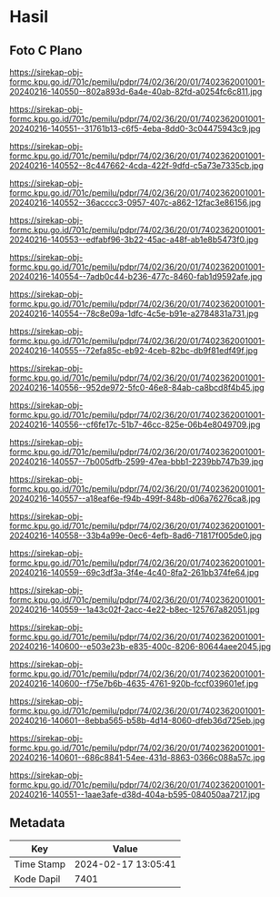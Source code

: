 # Hasil

## Foto C Plano

https://sirekap-obj-formc.kpu.go.id/701c/pemilu/pdpr/74/02/36/20/01/7402362001001-20240216-140550--802a893d-6a4e-40ab-82fd-a0254fc6c811.jpg

https://sirekap-obj-formc.kpu.go.id/701c/pemilu/pdpr/74/02/36/20/01/7402362001001-20240216-140551--31761b13-c6f5-4eba-8dd0-3c04475943c9.jpg

https://sirekap-obj-formc.kpu.go.id/701c/pemilu/pdpr/74/02/36/20/01/7402362001001-20240216-140552--8c447662-4cda-422f-9dfd-c5a73e7335cb.jpg

https://sirekap-obj-formc.kpu.go.id/701c/pemilu/pdpr/74/02/36/20/01/7402362001001-20240216-140552--36acccc3-0957-407c-a862-12fac3e86156.jpg

https://sirekap-obj-formc.kpu.go.id/701c/pemilu/pdpr/74/02/36/20/01/7402362001001-20240216-140553--edfabf96-3b22-45ac-a48f-ab1e8b5473f0.jpg

https://sirekap-obj-formc.kpu.go.id/701c/pemilu/pdpr/74/02/36/20/01/7402362001001-20240216-140554--7adb0c44-b236-477c-8460-fab1d9592afe.jpg

https://sirekap-obj-formc.kpu.go.id/701c/pemilu/pdpr/74/02/36/20/01/7402362001001-20240216-140554--78c8e09a-1dfc-4c5e-b91e-a2784831a731.jpg

https://sirekap-obj-formc.kpu.go.id/701c/pemilu/pdpr/74/02/36/20/01/7402362001001-20240216-140555--72efa85c-eb92-4ceb-82bc-db9f81edf49f.jpg

https://sirekap-obj-formc.kpu.go.id/701c/pemilu/pdpr/74/02/36/20/01/7402362001001-20240216-140556--952de972-5fc0-46e8-84ab-ca8bcd8f4b45.jpg

https://sirekap-obj-formc.kpu.go.id/701c/pemilu/pdpr/74/02/36/20/01/7402362001001-20240216-140556--cf6fe17c-51b7-46cc-825e-06b4e8049709.jpg

https://sirekap-obj-formc.kpu.go.id/701c/pemilu/pdpr/74/02/36/20/01/7402362001001-20240216-140557--7b005dfb-2599-47ea-bbb1-2239bb747b39.jpg

https://sirekap-obj-formc.kpu.go.id/701c/pemilu/pdpr/74/02/36/20/01/7402362001001-20240216-140557--a18eaf6e-f94b-499f-848b-d06a76276ca8.jpg

https://sirekap-obj-formc.kpu.go.id/701c/pemilu/pdpr/74/02/36/20/01/7402362001001-20240216-140558--33b4a99e-0ec6-4efb-8ad6-71817f005de0.jpg

https://sirekap-obj-formc.kpu.go.id/701c/pemilu/pdpr/74/02/36/20/01/7402362001001-20240216-140559--69c3df3a-3f4e-4c40-8fa2-261bb374fe64.jpg

https://sirekap-obj-formc.kpu.go.id/701c/pemilu/pdpr/74/02/36/20/01/7402362001001-20240216-140559--1a43c02f-2acc-4e22-b8ec-125767a82051.jpg

https://sirekap-obj-formc.kpu.go.id/701c/pemilu/pdpr/74/02/36/20/01/7402362001001-20240216-140600--e503e23b-e835-400c-8206-80644aee2045.jpg

https://sirekap-obj-formc.kpu.go.id/701c/pemilu/pdpr/74/02/36/20/01/7402362001001-20240216-140600--f75e7b6b-4635-4761-920b-fccf039601ef.jpg

https://sirekap-obj-formc.kpu.go.id/701c/pemilu/pdpr/74/02/36/20/01/7402362001001-20240216-140601--8ebba565-b58b-4d14-8060-dfeb36d725eb.jpg

https://sirekap-obj-formc.kpu.go.id/701c/pemilu/pdpr/74/02/36/20/01/7402362001001-20240216-140601--686c8841-54ee-431d-8863-0366c088a57c.jpg

https://sirekap-obj-formc.kpu.go.id/701c/pemilu/pdpr/74/02/36/20/01/7402362001001-20240216-140551--1aae3afe-d38d-404a-b595-084050aa7217.jpg


## Metadata

| Key        | Value               |
| ---------- | ------------------- |
| Time Stamp | 2024-02-17 13:05:41 |
| Kode Dapil | 7401                |



